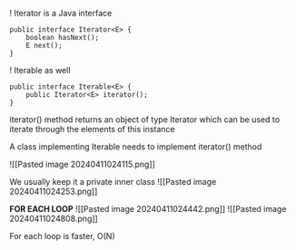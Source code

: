 ! Iterator is a Java interface

```
public interface Iterator<E> {
	boolean hasNext();
	E next();
}
```

! Iterable as well

```
public interface Iterable<E> {
	public Iterator<E> iterator();
}
```

iterator() method returns an object of type Iterator which can be used to iterate through the elements of this instance

A class implementing Iterable needs to implement iterator() method

![[Pasted image 20240411024115.png]]

We usually keep it a private inner class
![[Pasted image 20240411024253.png]]

**FOR EACH LOOP**
![[Pasted image 20240411024442.png]]
![[Pasted image 20240411024808.png]]

For each loop is faster, O(N)